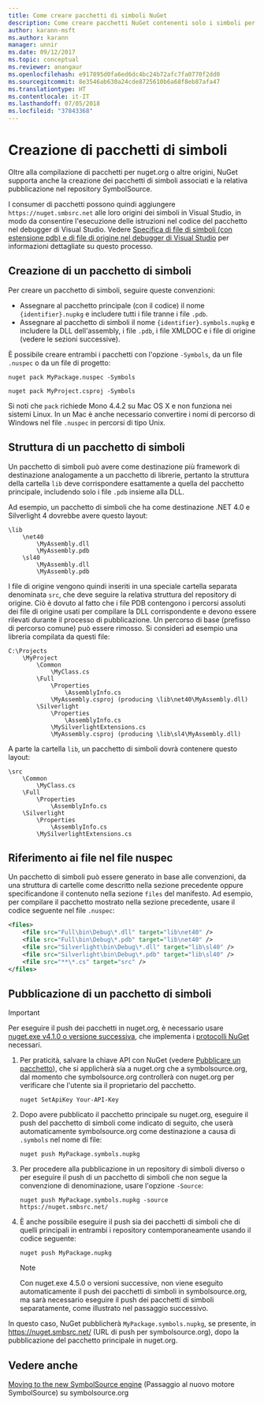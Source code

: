 ```yaml
---
title: Come creare pacchetti di simboli NuGet
description: Come creare pacchetti NuGet contenenti solo i simboli per supportare il debug di altri pacchetti NuGet in Visual Studio.
author: karann-msft
ms.author: karann
manager: unnir
ms.date: 09/12/2017
ms.topic: conceptual
ms.reviewer: anangaur
ms.openlocfilehash: e917895d0fa6ed6dc4bc24b72afc7fa0770f2dd0
ms.sourcegitcommit: 8e3546ab630a24cde8725610b6a68f8eb87afa47
ms.translationtype: HT
ms.contentlocale: it-IT
ms.lasthandoff: 07/05/2018
ms.locfileid: "37843368"
---
```

# <a name="creating-symbol-packages"></a>Creazione di pacchetti di simboli

Oltre alla compilazione di pacchetti per nuget.org o altre origini, NuGet supporta anche la creazione dei pacchetti di simboli associati e la relativa pubblicazione nel repository SymbolSource.

I consumer di pacchetti possono quindi aggiungere `https://nuget.smbsrc.net` alle loro origini dei simboli in Visual Studio, in modo da consentire l'esecuzione delle istruzioni nel codice del pacchetto nel debugger di Visual Studio. Vedere [Specifica di file di simboli (con estensione pdb) e di file di origine nel debugger di Visual Studio](/visualstudio/debugger/specify-symbol-dot-pdb-and-source-files-in-the-visual-studio-debugger) per informazioni dettagliate su questo processo.

## <a name="creating-a-symbol-package"></a>Creazione di un pacchetto di simboli

Per creare un pacchetto di simboli, seguire queste convenzioni:

- Assegnare al pacchetto principale (con il codice) il nome `{identifier}.nupkg` e includere tutti i file tranne i file `.pdb`.
- Assegnare al pacchetto di simboli il nome `{identifier}.symbols.nupkg` e includere la DLL dell'assembly, i file `.pdb`, i file XMLDOC e i file di origine (vedere le sezioni successive).

È possibile creare entrambi i pacchetti con l'opzione `-Symbols`, da un file `.nuspec` o da un file di progetto:

```cli
nuget pack MyPackage.nuspec -Symbols

nuget pack MyProject.csproj -Symbols
```

Si noti che `pack` richiede Mono 4.4.2 su Mac OS X e non funziona nei sistemi Linux. In un Mac è anche necessario convertire i nomi di percorso di Windows nel file `.nuspec` in percorsi di tipo Unix.

## <a name="symbol-package-structure"></a>Struttura di un pacchetto di simboli

Un pacchetto di simboli può avere come destinazione più framework di destinazione analogamente a un pacchetto di librerie, pertanto la struttura della cartella `lib` deve corrispondere esattamente a quella del pacchetto principale, includendo solo i file `.pdb` insieme alla DLL.

Ad esempio, un pacchetto di simboli che ha come destinazione .NET 4.0 e Silverlight 4 dovrebbe avere questo layout:

    \lib
        \net40
            \MyAssembly.dll
            \MyAssembly.pdb
        \sl40
            \MyAssembly.dll
            \MyAssembly.pdb

I file di origine vengono quindi inseriti in una speciale cartella separata denominata `src`, che deve seguire la relativa struttura del repository di origine. Ciò è dovuto al fatto che i file PDB contengono i percorsi assoluti dei file di origine usati per compilare la DLL corrispondente e devono essere rilevati durante il processo di pubblicazione. Un percorso di base (prefisso di percorso comune) può essere rimosso. Si consideri ad esempio una libreria compilata da questi file:

    C:\Projects
        \MyProject
            \Common
                \MyClass.cs
            \Full
                \Properties
                    \AssemblyInfo.cs
                \MyAssembly.csproj (producing \lib\net40\MyAssembly.dll)
            \Silverlight
                \Properties
                    \AssemblyInfo.cs
                \MySilverlightExtensions.cs
                \MyAssembly.csproj (producing \lib\sl4\MyAssembly.dll)

A parte la cartella `lib`, un pacchetto di simboli dovrà contenere questo layout:

    \src
        \Common
            \MyClass.cs
        \Full
            \Properties
                \AssemblyInfo.cs
        \Silverlight
            \Properties
                \AssemblyInfo.cs
            \MySilverlightExtensions.cs

## <a name="referring-to-files-in-the-nuspec"></a>Riferimento ai file nel file nuspec

Un pacchetto di simboli può essere generato in base alle convenzioni, da una struttura di cartelle come descritto nella sezione precedente oppure specificandone il contenuto nella sezione `files` del manifesto. Ad esempio, per compilare il pacchetto mostrato nella sezione precedente, usare il codice seguente nel file `.nuspec`:

```xml
<files>
    <file src="Full\bin\Debug\*.dll" target="lib\net40" />
    <file src="Full\bin\Debug\*.pdb" target="lib\net40" />
    <file src="Silverlight\bin\Debug\*.dll" target="lib\sl40" />
    <file src="Silverlight\bin\Debug\*.pdb" target="lib\sl40" />
    <file src="**\*.cs" target="src" />
</files>
```

## <a name="publishing-a-symbol-package"></a>Pubblicazione di un pacchetto di simboli

> [!Important]
> Per eseguire il push dei pacchetti in nuget.org, è necessario usare [nuget.exe v4.1.0 o versione successiva](https://www.nuget.org/downloads), che implementa i [protocolli NuGet](../api/nuget-protocols.md) necessari.

1. Per praticità, salvare la chiave API con NuGet (vedere [Pubblicare un pacchetto](../create-packages/publish-a-package.md)), che si applicherà sia a nuget.org che a symbolsource.org, dal momento che symbolsource.org controllerà con nuget.org per verificare che l'utente sia il proprietario del pacchetto.

    ```cli
    nuget SetApiKey Your-API-Key
    ```

2. Dopo avere pubblicato il pacchetto principale su nuget.org, eseguire il push del pacchetto di simboli come indicato di seguito, che userà automaticamente symbolsource.org come destinazione a causa di `.symbols` nel nome di file:

    ```cli
    nuget push MyPackage.symbols.nupkg
    ```

3. Per procedere alla pubblicazione in un repository di simboli diverso o per eseguire il push di un pacchetto di simboli che non segue la convenzione di denominazione, usare l'opzione `-Source`:

    ```cli
    nuget push MyPackage.symbols.nupkg -source https://nuget.smbsrc.net/
    ```

4. È anche possibile eseguire il push sia dei pacchetti di simboli che di quelli principali in entrambi i repository contemporaneamente usando il codice seguente:

    ```cli
    nuget push MyPackage.nupkg
    ```

   > [!Note]
   > Con nuget.exe 4.5.0 o versioni successive, non viene eseguito automaticamente il push dei pacchetti di simboli in symbolsource.org, ma sarà necessario eseguire il push dei pacchetti di simboli separatamente, come illustrato nel passaggio successivo.
   
In questo caso, NuGet pubblicherà `MyPackage.symbols.nupkg`, se presente, in https://nuget.smbsrc.net/ (URL di push per symbolsource.org), dopo la pubblicazione del pacchetto principale in nuget.org.

## <a name="see-also"></a>Vedere anche

[Moving to the new SymbolSource engine](https://tripleemcoder.com/2015/10/04/moving-to-the-new-symbolsource-engine/) (Passaggio al nuovo motore SymbolSource) su symbolsource.org
